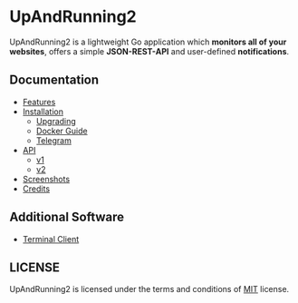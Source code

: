 # UpAndRunning2
UpAndRunning2 is a lightweight Go application which **monitors all of your websites**, offers a simple **JSON-REST-API** and user-defined **notifications**.

## Documentation
* [Features](docs/features.md)
* [Installation](docs/installation/install.md)
	* [Upgrading](docs/installation/upgrade.md)
	* [Docker Guide](docs/installation/docker.md)
	* [Telegram](docs/installation/telegram.md)
* [API](docs/api/index.md)
	* [v1](docs/api/v1.md)
	* [v2](docs/api/v2.md)
* [Screenshots](docs/screenshots/index.md)
* [Credits](docs/credits.md)

## Additional Software
* [Terminal Client](https://github.com/MarvinMenzerath/UpAndRunning2-Terminal-Client)

## LICENSE

UpAndRunning2 is licensed under the terms and conditions of [MIT](https://github.com/MarvinMenzerath/UpAndRunning2/blob/master/LICENSE) license.
